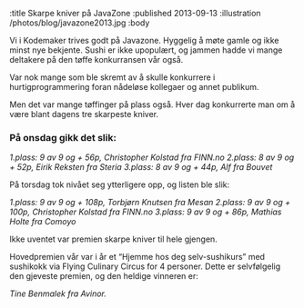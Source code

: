 :title Skarpe kniver på JavaZone
:published 2013-09-13
:illustration /photos/blog/javazone2013.jpg
:body

Vi i Kodemaker trives godt på Javazone. Hyggelig å møte gamle og ikke minst nye
bekjente. Sushi er ikke upopulært, og jammen hadde vi mange deltakere på den
tøffe konkurransen vår også.

Var nok mange som ble skremt av å skulle konkurrere i hurtigprogrammering foran
nådeløse kollegaer og annet publikum.

Men det var mange tøffinger på plass også. Hver dag konkurrerte man om å være
blant dagens tre skarpeste kniver.

### På onsdag gikk det slik:

*1.plass: 9 av 9 og + 56p, Christopher Kolstad fra FINN.no*
*2.plass: 8 av 9 og + 52p, Eirik Reksten fra Steria*
*3.plass: 8 av 9 og + 44p, Alf fra Bouvet*

På torsdag tok nivået seg ytterligere opp, og listen ble slik:

*1.plass: 9 av 9 og + 108p, Torbjørn Knutsen fra Mesan*
*2.plass: 9 av 9 og + 100p, Christopher Kolstad fra FINN.no*
*3.plass: 9 av 9 og + 86p, Mathias Holte fra Comoyo*

Ikke uventet var premien skarpe kniver til hele gjengen.

Hovedpremien vår var i år et “Hjemme hos deg selv-sushikurs” med sushikokk via
Flying Culinary Circus for 4 personer. Dette er selvfølgelig den gjeveste
premien, og den heldige vinneren er:

*Tine Benmalek fra Avinor.*
